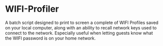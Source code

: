 # WIFI-Profiler
A batch script designed to print to screen a complete of WIFI Profiles saved on your local computer, along with an ability to recall network keys used to connect to the network. Especially useful when letting guests know what the WIFI password is on your home network.
